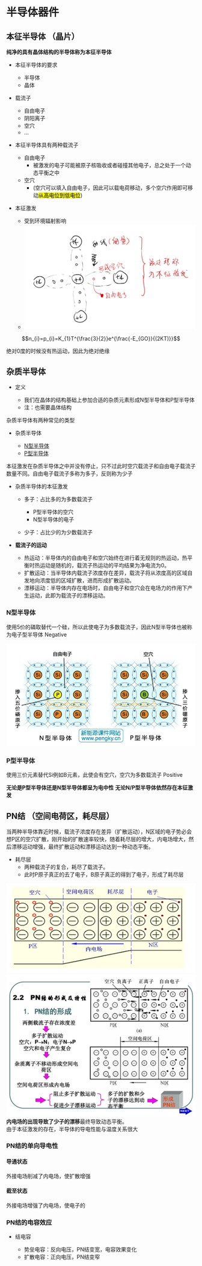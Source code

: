# 半导体器件

## 本征半导体  （晶片）

**纯净的具有晶体结构的半导体称为本征半导体**  

- 本征半导体的要求
  
    - 半导体
    - 晶体

- 载流子
    - 自由电子
    - 阴阳离子
    - 空穴
    - ...

- 本征半导体具有两种载流子
    - 自由电子
      - 被激发的电子可能被原子核吸收或者碰撞其他电子，总之处于一个动态平衡之中  
    - 空穴 
      - (空穴可以填入自由电子，因此可以载电荷移动，多个空穴作用即可移动<mark>从高电位到低电位</mark>)

- 本征激发

  - 受到环境辐射影响
  - ![icon](https://github.com/ThreeSwords66/Analog_electronics/blob/main/%E7%AC%AC%E4%B8%80%E7%AB%A0%20%E5%8D%8A%E5%AF%BC%E4%BD%93%E5%99%A8%E4%BB%B6/image-1.png?raw=true)


$$n_{i}=p_{i}=K_{1}T^{\frac{3}{2}}e^{\frac{-E_{GO}}{(2KT)}}$$

绝对0度的时候没有热运动，因此为绝对绝缘

## 杂质半导体

- 定义

  - 我们在晶体的结构基础上参加合适的杂质元素形成N型半导体和P型半导体
  - 注：也需要晶体结构

杂质半导体有两种常见的类型

- 杂质半导体

  - [N型半导体](#n型半导体)
  - [P型半导体](#p型半导体)

本征激发在杂质半导体之中并没有停止，只不过此时空穴载流子和自由电子载流子数量不同。自由电子载流子多称为多子，反则称为少子

- 杂质半导体的本征激发

  - 多子：占比多的为多数载流子

    - P型半导体的空穴
    - N型半导体的电子
  - 少子：占比少的为少数载流子


- **载流子的运动**

  - 热运动：半导体内的自由电子和空穴始终在进行着无规则的热运动，热平衡时热运动是随机的，载流子热运动的平均结果为净电流为0。
  - 扩散运动：当半导体内载流子浓度存在差异，载流子将从浓度高的区域自发地向浓度低的区域扩散，进而形成扩散运动。
  - 漂移运动：半导体内存在电场时，自由电子和空穴会在电场力的作用下产生运动，此即为载流子的漂移运动。



### N型半导体
使用5价的磷取替代一个硅，所以此使电子为多数载流子，因此N型半导体也被称为电子型半导体
Negative 

![Alt text](image-2.png)

### P型半导体
使用三价元素替代Si例如B元素，此使会有空穴，空穴为多数载流子
Positive

**无论是P型半导体还是N型半导体都呈为电中性**
**无论N/P型半导体依然存在本征激发**

## PN结 （空间电荷区，耗尽层）

当两种半导体靠近时候，载流子浓度存在差异（扩散运动），N区域的电子势必会想P区的空穴扩散，刚开始的扩散速率较快，随着耗尽层的增大，内电场增大，然后漂移运动增强，最终扩散运动和漂移运动达到一种动态平衡。
- 耗尽层
  - 两种载流子的复合，耗尽了载流子。
  - 此时P原子真正的去了电子，B原子真正的得到了电子，形成了耗尽层

![Alt text](image-3.png)
![Alt text](image-4.png)
**内电场的出现导致了少子的漂移**最终导致动态平衡。  
由于本征激发的存在，半导体的导电性能与温度关系很大

### PN结的单向导电性

#### 导通状态
外接电场削减了内电场，使扩散增强

#### 截至状态  
外接电场增强了内电场，使电子的



### PN结的电容效应  

- 结电容

  - 势垒电容：反向电压，PN结变宽，电容效果变化
  - 扩散电容：正向电压，PN结变窄

